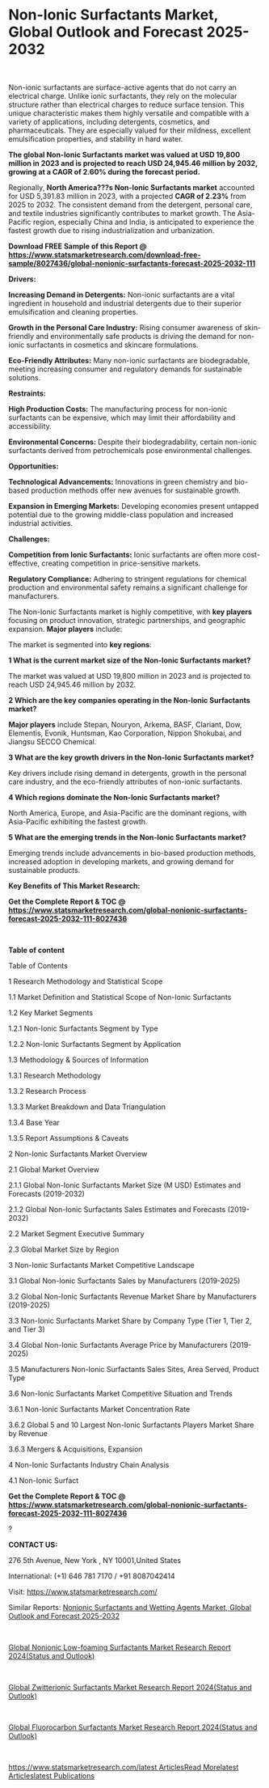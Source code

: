 <h1>Non-Ionic Surfactants Market, Global Outlook and Forecast 2025-2032</h1><br/><p>Non-ionic surfactants are surface-active agents that do not carry an electrical charge. Unlike ionic surfactants, they rely on the molecular structure rather than electrical charges to reduce surface tension. This unique characteristic makes them highly versatile and compatible with a variety of applications, including detergents, cosmetics, and pharmaceuticals. They are especially valued for their mildness, excellent emulsification properties, and stability in hard water.</p>
 
 
 
 <p><strong>The global Non-Ionic Surfactants market was valued at USD 19,800 million in 2023 and is projected to reach USD 24,945.46 million by 2032, growing at a <strong>CAGR</strong> of 2.60% during the forecast period.</strong></p>
 
 
 
 <p>Regionally, <strong>North America???s Non-Ionic Surfactants market</strong> accounted for USD 5,391.83 million in 2023, with a projected <strong><strong>CAGR</strong> of 2.23%</strong> from 2025 to 2032. The consistent demand from the detergent, personal care, and textile industries significantly contributes to market growth. The Asia-Pacific region, especially China and India, is anticipated to experience the fastest growth due to rising industrialization and urbanization.</p>
 
 
 
 <p><strong>Download FREE Sample of this Report @ <a href="https://www.statsmarketresearch.com/download-free-sample/8027436/global-nonionic-surfactants-forecast-2025-2032-111">https://www.statsmarketresearch.com/download-free-sample/8027436/global-nonionic-surfactants-forecast-2025-2032-111</a></strong></p>
 
 
 
 <p><strong>Drivers:</strong></p>
 
 
 
 <p><strong>Increasing Demand in Detergents:</strong> Non-ionic surfactants are a vital ingredient in household and industrial detergents due to their superior emulsification and cleaning properties.</p>
 
 
 
 <p><strong>Growth in the Personal Care Industry:</strong> Rising consumer awareness of skin-friendly and environmentally safe products is driving the demand for non-ionic surfactants in cosmetics and skincare formulations.</p>
 
 
 
 <p><strong>Eco-Friendly Attributes:</strong> Many non-ionic surfactants are biodegradable, meeting increasing consumer and regulatory demands for sustainable solutions.</p>
 
 
 
 <p><strong>Restraints:</strong></p>
 
 
 
 <p><strong>High Production Costs:</strong> The manufacturing process for non-ionic surfactants can be expensive, which may limit their affordability and accessibility.</p>
 
 
 
 <p><strong>Environmental Concerns:</strong> Despite their biodegradability, certain non-ionic surfactants derived from petrochemicals pose environmental challenges.</p>
 
 
 
 <p><strong>Opportunities:</strong></p>
 
 
 
 <p><strong>Technological Advancements:</strong> Innovations in green chemistry and bio-based production methods offer new avenues for sustainable growth.</p>
 
 
 
 <p><strong>Expansion in Emerging Markets:</strong> Developing economies present untapped potential due to the growing middle-class population and increased industrial activities.</p>
 
 
 
 <p><strong>Challenges:</strong></p>
 
 
 
 <p><strong>Competition from Ionic Surfactants:</strong> Ionic surfactants are often more cost-effective, creating competition in price-sensitive markets.</p>
 
 
 
 <p><strong>Regulatory Compliance:</strong> Adhering to stringent regulations for chemical production and environmental safety remains a significant challenge for manufacturers.</p>
 
 
 
 <p>The Non-Ionic Surfactants market is highly competitive, with <strong>key players</strong> focusing on product innovation, strategic partnerships, and geographic expansion. <strong>Major players</strong> include:</p>
 
 
 
 <p>The market is segmented into <strong>key regions</strong>:</p>
 
 
 
 <p><strong>1 What is the current market size of the Non-Ionic Surfactants market?</strong></p>
 
 
 
 <p>The market was valued at USD 19,800 million in 2023 and is projected to reach USD 24,945.46 million by 2032.</p>
 
 
 
 <p><strong>2 Which are the key companies operating in the Non-Ionic Surfactants market?</strong></p>
 
 
 
 <p><strong>Major players</strong> include Stepan, Nouryon, Arkema, BASF, Clariant, Dow, Elementis, Evonik, Huntsman, Kao Corporation, Nippon Shokubai, and Jiangsu SECCO Chemical.</p>
 
 
 
 <p><strong>3 What are the key growth drivers in the Non-Ionic Surfactants market?</strong></p>
 
 
 
 <p>Key drivers include rising demand in detergents, growth in the personal care industry, and the eco-friendly attributes of non-ionic surfactants.</p>
 
 
 
 <p><strong>4 Which regions dominate the Non-Ionic Surfactants market?</strong></p>
 
 
 
 <p>North America, Europe, and Asia-Pacific are the dominant regions, with Asia-Pacific exhibiting the fastest growth.</p>
 
 
 
 <p><strong>5 What are the emerging trends in the Non-Ionic Surfactants market?</strong></p>
 
 
 
 <p>Emerging trends include advancements in bio-based production methods, increased adoption in developing markets, and growing demand for sustainable products.</p>
 
 
 
 <p><strong>Key Benefits of This Market Research:</strong></p>
 
 
 
 <div><b>Get the Complete Report & TOC @ <a href="https://www.statsmarketresearch.com/global-nonionic-surfactants-forecast-2025-2032-111-8027436">https://www.statsmarketresearch.com/global-nonionic-surfactants-forecast-2025-2032-111-8027436</a></b></div>
 
 
 
 <p><br />
 
 <b>Table of content</b></p>
 
 
 
 <p>Table of Contents<br />
 
 1 Research Methodology and Statistical Scope<br />
 
 1.1 Market Definition and Statistical Scope of Non-Ionic Surfactants<br />
 
 1.2 Key Market Segments<br />
 
 1.2.1 Non-Ionic Surfactants Segment by Type<br />
 
 1.2.2 Non-Ionic Surfactants Segment by Application<br />
 
 1.3 Methodology & Sources of Information<br />
 
 1.3.1 Research Methodology<br />
 
 1.3.2 Research Process<br />
 
 1.3.3 Market Breakdown and Data Triangulation<br />
 
 1.3.4 Base Year<br />
 
 1.3.5 Report Assumptions & Caveats<br />
 
 2 Non-Ionic Surfactants Market Overview<br />
 
 2.1 Global Market Overview<br />
 
 2.1.1 Global Non-Ionic Surfactants Market Size (M USD) Estimates and Forecasts (2019-2032)<br />
 
 2.1.2 Global Non-Ionic Surfactants Sales Estimates and Forecasts (2019-2032)<br />
 
 2.2 Market Segment Executive Summary<br />
 
 2.3 Global Market Size by Region<br />
 
 3 Non-Ionic Surfactants Market Competitive Landscape<br />
 
 3.1 Global Non-Ionic Surfactants Sales by Manufacturers (2019-2025)<br />
 
 3.2 Global Non-Ionic Surfactants Revenue Market Share by Manufacturers (2019-2025)<br />
 
 3.3 Non-Ionic Surfactants Market Share by Company Type (Tier 1, Tier 2, and Tier 3)<br />
 
 3.4 Global Non-Ionic Surfactants Average Price by Manufacturers (2019-2025)<br />
 
 3.5 Manufacturers Non-Ionic Surfactants Sales Sites, Area Served, Product Type<br />
 
 3.6 Non-Ionic Surfactants Market Competitive Situation and Trends<br />
 
 3.6.1 Non-Ionic Surfactants Market Concentration Rate<br />
 
 3.6.2 Global 5 and 10 Largest Non-Ionic Surfactants Players Market Share by Revenue<br />
 
 3.6.3 Mergers & Acquisitions, Expansion<br />
 
 4 Non-Ionic Surfactants Industry Chain Analysis<br />
 
 4.1 Non-Ionic Surfact</p>
 
 
 
 <div><b>Get the Complete Report & TOC @ <a href="https://www.statsmarketresearch.com/global-nonionic-surfactants-forecast-2025-2032-111-8027436">https://www.statsmarketresearch.com/global-nonionic-surfactants-forecast-2025-2032-111-8027436</a></b></div>
 
 
 
 <p>? </p>
 
 
 
 <p><b>CONTACT US:</b><br />
 
 276 5th Avenue, New York , NY 10001,United States<br />
 
 International: (+1) 646 781 7170 / +91 8087042414<br />
 
 Visit: <a href="https://www.statsmarketresearch.com/">https://www.statsmarketresearch.com/</a><br />
 
 Similar Reports: <a href="https://www.statsmarketresearch.com/global-nonionic-surfactants-forecast-2025-2032-111-8027436">Nonionic Surfactants and Wetting Agents Market, Global Outlook and Forecast 2025-2032</a><br />
 
 <br />
 
 <a href="https://www.statsmarketresearch.com/global-nonionic-surfactants-forecast-2025-2032-111-8027436">Global Nonionic Low-foaming Surfactants Market Research Report 2024(Status and Outlook)</a><br />
 
 <br />
 
 <a href="https://www.statsmarketresearch.com/global-nonionic-surfactants-forecast-2025-2032-111-8027436">Global Zwitterionic Surfactants Market Research Report 2024(Status and Outlook)</a><br />
 
 <br />
 
 <a href="https://www.statsmarketresearch.com/global-nonionic-surfactants-forecast-2025-2032-111-8027436">Global Fluorocarbon Surfactants Market Research Report 2024(Status and Outlook)</a><br />
 
 <br />
 
 <a href="https://gyeongbokgung.com">https://www.statsmarketresearch.com/</a><a href="https://hallyeomaritime.com">latest Articles</a><a href="https://jingwansa.com">Read More</a><a href="https://nguoiviet.jp/">latest Articles</a><a href="https://www.intelmarketresearch.com/">latest Publications</a></p>